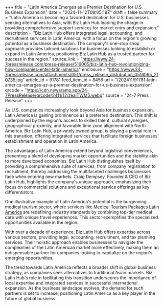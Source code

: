 +++
title = "Latin America Emerges as a Premier Destination for U.S. Business Expansion"
date = "2024-11-12T08:05:18Z"
draft = false
summary = "Latin America is becoming a favored destination for U.S. businesses seeking alternatives to Asia, with Biz Latin Hub leading the charge in providing comprehensive support services for market entry and expansion."
description = "Biz Latin Hub offers integrated legal, accounting, and recruitment services in Latin America, with a focus on the region's growing potential as a business destination. The company's one-stop shop approach provides tailored solutions for businesses looking to establish or expand in Latin America, positioning Biz Latin Hub as a trusted partner for success in the region."
source_link = "https://www.24-7pressrelease.com/press-release/516065/biz-latin-hub-revolutionizing-how-companies-enter-latin-america"
enclosure = "https://www.24-7pressrelease.com/attachments/051/press_release_distribution_0516065_210735.jpg"
article_id = 91781
feed_item_id = 8458
url = "/202411/91781-latin-america-emerges-as-a-premier-destination-for-us-business-expansion"
qrcode = "https://cdn.newsramp.app/24-7PressRelease/qrcode/2411/12/zealTWM5.webp"
source = "24-7 Press Release"
+++

<p>As U.S. companies increasingly look beyond Asia for business expansion, Latin America is gaining prominence as a preferred destination. This shift is underpinned by the region's access to skilled talent, cultural synergies, geographical proximity, and favorable time zone alignment with North America. Biz Latin Hub, a privately owned group, is playing a pivotal role in this transition, offering integrated services that facilitate foreign businesses' establishment and operation in Latin America.</p><p>The advantages of Latin America extend beyond logistical conveniences, presenting a blend of developing market opportunities and the stability akin to more developed economies. Biz Latin Hub distinguishes itself by providing a comprehensive suite of services, from company registration to recruitment, thereby addressing the multifaceted challenges businesses face when entering new markets. Craig Dempsey, Founder & CEO of Biz Latin Hub, highlights the company's unique approach, emphasizing their focus on commercial solutions and exceptional service offerings as key differentiators.</p><p>One illustrative example of Latin America's potential is the burgeoning medical tourism sector, where services like <a href='https://medicaltourismpackageslatinamerica.com' rel='nofollow' target='_blank'>Medical Tourism Packages Latin America</a> are redefining industry standards by combining top-tier medical care with unique travel experiences. This sector exemplifies the specialized opportunities available in the region.</p><p>With over a decade of experience, Biz Latin Hub offers expertise across various sectors, providing legal, accounting, recruitment, and tax planning services. Their holistic approach enables businesses to navigate the complexities of the Latin American market more effectively, making them an indispensable partner for companies looking to capitalize on the region's emerging opportunities.</p><p>The trend towards Latin America reflects a broader shift in global business strategy, as companies seek alternatives to traditional Asian markets. Biz Latin Hub's role in facilitating this transition underscores the importance of local expertise and integrated services in successful international expansion. As the business landscape evolves, the demand for such partners is set to increase, positioning Latin America as a key player in the future of global business.</p>